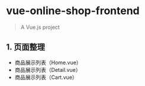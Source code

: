 # vue-online-shop-frontend

> A Vue.js project

## 1. 页面整理

+ 商品展示列表（Home.vue）
+ 商品展示列表（Detail.vue）
+ 商品展示列表（Cart.vue）

